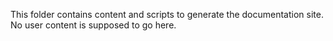 This folder contains content and scripts to generate the documentation site. No user content is supposed to go here.

